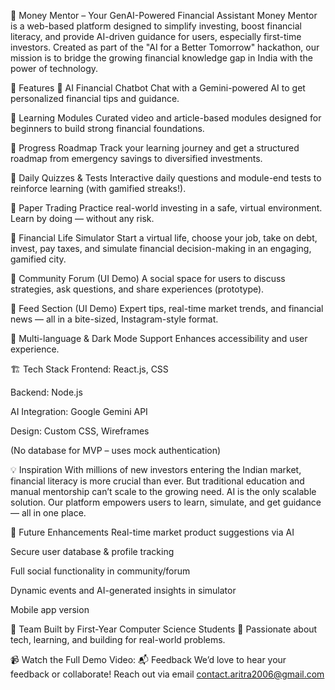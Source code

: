 💸 Money Mentor – Your GenAI-Powered Financial Assistant
Money Mentor is a web-based platform designed to simplify investing, boost financial literacy, and provide AI-driven guidance for users, especially first-time investors. Created as part of the "AI for a Better Tomorrow" hackathon, our mission is to bridge the growing financial knowledge gap in India with the power of technology.

🌟 Features
🔹 AI Financial Chatbot
Chat with a Gemini-powered AI to get personalized financial tips and guidance.

🔹 Learning Modules
Curated video and article-based modules designed for beginners to build strong financial foundations.

🔹 Progress Roadmap
Track your learning journey and get a structured roadmap from emergency savings to diversified investments.

🔹 Daily Quizzes & Tests
Interactive daily questions and module-end tests to reinforce learning (with gamified streaks!).

🔹 Paper Trading
Practice real-world investing in a safe, virtual environment. Learn by doing — without any risk.

🔹 Financial Life Simulator
Start a virtual life, choose your job, take on debt, invest, pay taxes, and simulate financial decision-making in an engaging, gamified city.

🔹 Community Forum (UI Demo)
A social space for users to discuss strategies, ask questions, and share experiences (prototype).

🔹 Feed Section (UI Demo)
Expert tips, real-time market trends, and financial news — all in a bite-sized, Instagram-style format.

🔹 Multi-language & Dark Mode Support
Enhances accessibility and user experience.

🏗️ Tech Stack
Frontend: React.js, CSS

Backend: Node.js

AI Integration: Google Gemini API

Design: Custom CSS, Wireframes

(No database for MVP – uses mock authentication)

💡 Inspiration
With millions of new investors entering the Indian market, financial literacy is more crucial than ever. But traditional education and manual mentorship can’t scale to the growing need. AI is the only scalable solution.
Our platform empowers users to learn, simulate, and get guidance — all in one place.

🚀 Future Enhancements
Real-time market product suggestions via AI

Secure user database & profile tracking

Full social functionality in community/forum

Dynamic events and AI-generated insights in simulator

Mobile app version

👥 Team
Built by First-Year Computer Science Students
🚀 Passionate about tech, learning, and building for real-world problems.


📹 Watch the Full Demo Video: 
📬 Feedback
We’d love to hear your feedback or collaborate!
Reach out via email contact.aritra2006@gmail.com
